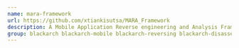 ```yaml
---
name: mara-framework
url: https://github.com/xtiankisutsa/MARA_Framework
description: A Mobile Application Reverse engineering and Analysis Framework.
group: blackarch blackarch-mobile blackarch-reversing blackarch-disassembler
---
```

